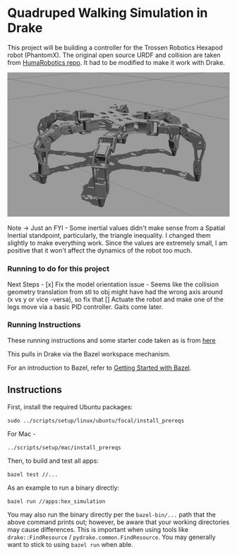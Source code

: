 # Quadruped Walking Simulation in Drake
This project will be building a controller for the Trossen Robotics Hexapod robot (PhantomX). The original open source URDF and collision are taken from [HumaRobotics repo](https://github.com/HumaRobotics/phantomx_description). It had to be modified to make it work with Drake. 

![Phantom X model](/media/phantomx.png?raw=true "Phantom X model with the HumaRobotics meshes")


Note -> Just an FYI - Some inertial values didn't make sense from a Spatial Inertial standpoint, particularly, the triangle inequality. I changed them slightly to make everything work. Since the values are extremely small, I am positive that it won't affect the dynamics of the robot too much. 

### Running to do for this project 
Next Steps - 
[x] Fix the model orientation issue 
    - Seems like the collision geometry translation from stl to obj might have had the wrong axis around (x vs y or vice -versa), so fix that
[] Actuate the robot and make one of the legs move via a basic PID controller. Gaits come later. 

### Running Instructions
These running instructions and some starter code taken as is from [here](https://github.com/RobotLocomotion/drake-external-examples)

This pulls in Drake via the Bazel workspace mechanism.

For an introduction to Bazel, refer to
[Getting Started with Bazel](https://docs.bazel.build/versions/master/getting-started.html).

## Instructions

First, install the required Ubuntu packages:

```
sudo ../scripts/setup/linux/ubuntu/focal/install_prereqs
```
For Mac - 
```
../scripts/setup/mac/install_prereqs
```

Then, to build and test all apps:
```
bazel test //...
```

As an example to run a binary directly:
```
bazel run //apps:hex_simulation
```

You may also run the binary directly per the `bazel-bin/...` path that the
above command prints out; however, be aware that your working directories may
cause differences.  This is important when using tools like
`drake::FindResource` / `pydrake.common.FindResource`.
You may generally want to stick to using `bazel run` when able.

